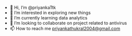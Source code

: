 - 👋 Hi, I’m @priyankaTtk
- 👀 I’m interested in exploring new things 
- 🌱 I’m currently learning data analytics 
- 💞️ I’m looking to collaborate on project related to antivirus
- 📫 How to reach me priyankathukral2004@gmail.com

<!---
priyankaTtk/priyankaTtk is a ✨ special ✨ repository because its `README.md` (this file) appears on your GitHub profile.
You can click the Preview link to take a look at your changes.
--->
